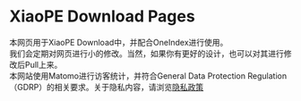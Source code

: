 # XiaoPE Download Pages    
本网页用于XiaoPE Download中，并配合OneIndex进行使用。    
我们会定期对网页进行小的修改。当然，如果你有更好的设计，也可以对其进行修改后Pull上来。    
本网站使用Matomo进行访客统计，并符合General Data Protection Regulation（GDRP）的相关要求。关于隐私内容，请浏览[隐私政策](https://xiaope.net/privacy-policy/)    